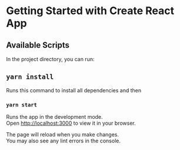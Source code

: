 # Getting Started with Create React App

## Available Scripts

In the project directory, you can run:

## `yarn install`

Runs this command to install all dependencies and then

### `yarn start`

Runs the app in the development mode.\
Open [http://localhost:3000](http://localhost:3000) to view it in your browser.

The page will reload when you make changes.\
You may also see any lint errors in the console.
